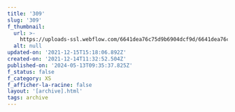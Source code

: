 ```yaml
---
title: '309'
slug: '309'
f_thumbnail:
  url: >-
    https://uploads-ssl.webflow.com/6641dea76c75d9b6904dcf9d/6641dea76c75d9b6904dd2eb_309.jpg
  alt: null
updated-on: '2021-12-15T15:18:06.892Z'
created-on: '2021-12-14T11:32:52.504Z'
published-on: '2024-05-13T09:35:37.825Z'
f_status: false
f_category: XS
f_afficher-la-racine: false
layout: '[archive].html'
tags: archive
---
```



